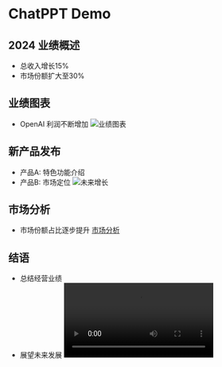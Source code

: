 # ChatPPT Demo

## 2024 业绩概述
- 总收入增长15%
- 市场份额扩大至30%

## 业绩图表
- OpenAI 利润不断增加
![业绩图表](images/performance_chart.png)

## 新产品发布
- 产品A: 特色功能介绍
- 产品B: 市场定位
![未来增长](images/forecast.png)

## 市场分析
- 市场份额占比逐步提升
[市场分析](inputs/test_input.xlsx)

## 结语
- 总结经营业绩
- 展望未来发展
![未来增长](media/test_input.mp4)